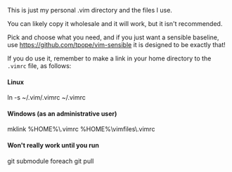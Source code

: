 This is just my personal .vim directory and the files I use.

You can likely copy it wholesale and it will work, but it isn't recommended.

Pick and choose what you need, and if you just want a sensible baseline, use 
https://github.com/tpope/vim-sensible it is designed to be exactly that!

If you do use it, remember to make a link in your home directory to 
the ```.vimrc``` file, as follows:

#### Linux ####

ln -s ~/.vim/.vimrc ~/.vimrc

#### Windows (as an administrative user) ####

mklink %HOME%\\.vimrc %HOME%\vimfiles\\.vimrc

#### Won't really work until you run ####

git submodule foreach git pull

